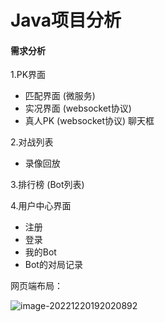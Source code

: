 # Java项目分析

#### 需求分析

1.PK界面

- 匹配界面 (微服务)
- 实况界面 (websocket协议)
- 真人PK (websocket协议) 聊天框

2.对战列表

- 录像回放

3.排行榜 (Bot列表)

4.用户中心界面

- 注册
- 登录
- 我的Bot
- Bot的对局记录



网页端布局：

![image-20221220192020892](C:\Users\Henry\AppData\Roaming\Typora\typora-user-images\image-20221220192020892.png)







